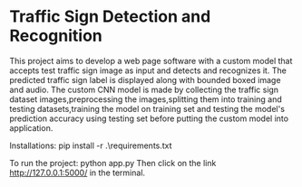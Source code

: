 # Traffic Sign Detection and Recognition
This project aims to develop a web page software with a custom model that accepts test traffic sign image as input and detects and recognizes it. The predicted traffic sign label is displayed along with bounded boxed image and audio. The custom CNN model is made by collecting the traffic sign dataset images,preprocessing the images,splitting them into training and testing datasets,training the model on training set and testing the model's prediction accuracy using testing set before putting the custom model into application.

Installations: pip install -r .\requirements.txt

To run the project: python app.py
Then click on the link http://127.0.0.1:5000/ in the terminal.
